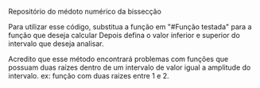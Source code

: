 Repositório do médoto numérico da bissecção

Para utilizar esse código, substitua a função
em "#Função testada" para a função que deseja calcular
Depois defina o valor inferior e superior do 
intervalo que deseja analisar.

Acredito que esse método encontrará problemas
com funções que possuam duas raízes dentro de
um intervalo de valor igual a amplitude do
intervalo.
ex: função com duas raizes entre 1 e 2.